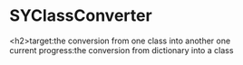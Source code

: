 SYClassConverter
================
<h2\>target:the conversion from one class into another one <br />
current progress:the conversion from dictionary into a class 
